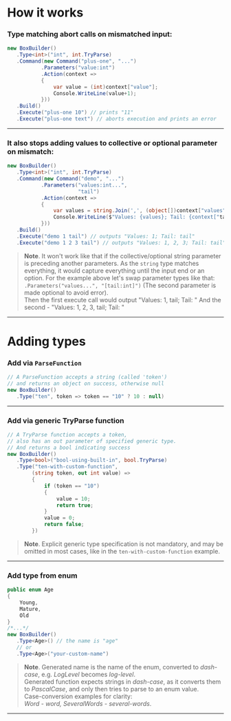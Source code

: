 ﻿# How it works

### Type matching abort calls on mismatched input:
```c#
new BoxBuilder()
   .Type<int>("int", int.TryParse)
   .Command(new Command("plus-one", "...")
           .Parameters("value:int")
           .Action(context => 
           {
               var value = (int)context["value"];
               Console.WriteLine(value+1);
           }))
   .Build()
   .Execute("plus-one 10") // prints "11"
   .Execute("plus-one text") // aborts execution and prints an error
```

---

### It also stops adding values to collective or optional parameter on mismatch:
```c#
new BoxBuilder()
   .Type<int>("int", int.TryParse)
   .Command(new Command("demo", "...")
           .Parameters("values:int...",
                       "tail")
           .Action(context => 
           {
               var values = string.Join(',', (object[])context["values"]);
               Console.WriteLine($"Values: {values}; Tail: {context["tail"]}");
           }))
   .Build()
   .Execute("demo 1 tail") // outputs "Values: 1; Tail: tail"
   .Execute("demo 1 2 3 tail") // outputs "Values: 1, 2, 3; Tail: tail"
```
>**Note**. It won't work like that if the collective/optional 
> string parameter is preceding another parameters. As the `string` type matches everything, 
> it would capture everything until the input end or an option.
> For the example above let's swap parameter types like that: 
> `.Parameters("values...", "[tail:int]")`
> (The second parameter is made optional to avoid error).  
> Then the first execute call would output "Values: 1, tail; Tail: "
> And the second - "Values: 1, 2, 3, tail; Tail: "

---

# Adding types

### Add via `ParseFunction`
```c#
// A ParseFunction accepts a string (called 'token')
// and returns an object on success, otherwise null
new BoxBuilder()
   .Type("ten", token => token == "10" ? 10 : null)
```

---

### Add via generic TryParse function
```c#
// A TryParse function accepts a token,
// also has an out parameter of specified generic type.
// And returns a bool indicating success
new BoxBuilder()
   .Type<bool>("bool-using-built-in", bool.TryParse)
   .Type("ten-with-custom-function",
        (string token, out int value) =>
        {
            if (token == "10")
            {
                value = 10;
                return true;
            }
            value = 0;
            return false;
        })
```
> **Note**. Explicit generic type specification 
> is not mandatory, and may be omitted in most cases, like in the `ten-with-custom-function` example.

---

### Add type from enum
```c#
public enum Age
{
    Young,
    Mature,
    Old
}
/*...*/
new BoxBuilder()
   .Type<Age>() // the name is "age"
   // or
   .Type<Age>("your-custom-name")
```
> **Note**. Generated name is the name of the enum, 
> converted to *dash-case*, e.g. *LogLevel* becomes *log-level*.  
> Generated function expects strings in *dash-case*, 
> as it converts them to *PascalCase*, and only then tries to parse 
> to an enum value.  
> Case-conversion examples for clarity:  
> *Word - word, SeveralWords - several-words*.

---